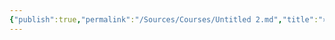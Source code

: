 ```yaml
---
{"publish":true,"permalink":"/Sources/Courses/Untitled 2.md","title":"» 课程笔记工作流","created":"2022-08-04","modified":"2023-03-14","tags":["todo/持续迭代"],"cssclasses":""}
---
```


